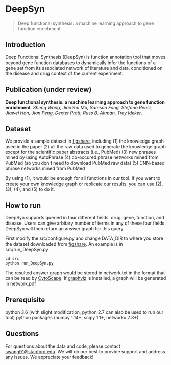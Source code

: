 # DeepSyn
> Deep functional synthesis: a machine learning approach to gene function enrichment

## Introduction
Deep Functional Synthesis (DeepSyn) is function annotation tool that moves beyond gene function databases to dynamically infer the functions of a gene set from its associated network of literature and data, conditioned on the disease and drug context of the current experiment.

## Publication (under review)

**Deep functional synthesis: a machine learning approach to gene function enrichment**.
*Sheng Wang, Jianzhu Ma, Samson Fong, Stefano Rensi, Jiawei Han, Jian Peng, Dexter Pratt, Russ B. Altman, Trey Ideker*.

## Dataset
We provide a sample dataset in [figshare](https://figshare.com/projects/DeepSyn_Deep_functional_synthesis_a_machine_learning_approach_to_gene_function_enrichment/69380), including
(1) the knowledge graph used in the paper
(2) all the raw data used to generate the knowledge graph except for the scientific paper abstracts (i.e., PubMed)
(3) new phrases mined by using AutoPhrase
(4) co-occured phrase networks mined from PubMed (so you don't need to download PubMed raw data)
(5) CNN-based phrase networks mined from PubMed

By using (1), it would be enough for all functions in our tool.
If you want to create your own knowledge graph or replicate our results, you can use (2), (3), (4), and (5) to do it.

## How to run
DeepSyn supports queried in four different fields: drug, gene, function, and disease.
Users can give arbitary number of terms in any of these four fields.
DeepSyn will then return an answer graph for this query.

First modify the src/configure.py and change DATA_DIR to where you store the dataset downloaded from [figshare](https://figshare.com/projects/DeepSyn_Deep_functional_synthesis_a_machine_learning_approach_to_gene_function_enrichment/69380).
An example is in src/run_DeepSyn.py
```
cd src
python run_DeepSyn.py
```
The resulted answer graph would be stored in network.txt in the format that can be read by [CytoScape](https://cytoscape.org/). If [graphviz](https://pypi.org/project/graphviz/) is installed, a graph will be generated in network.pdf

## Prerequisite
python 3.6 (with slight modification, python 2.7 can also be used to run our tool)
python packages (numpy 1.14+, scipy 1.1+, networkx 2.3+)

## Questions
For questions about the data and code, please contact swang91@stanford.edu. We will do our best to provide support and address any issues. We appreciate your feedback!
